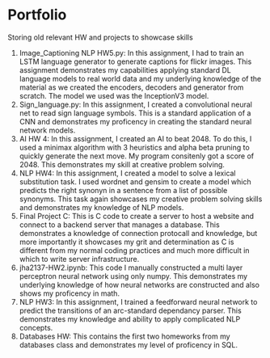 # Portfolio
Storing old relevant HW and projects to showcase skills
1. Image_Captioning NLP HW5.py: In this assignment, I had to train an LSTM language generator to generate captions for flickr images. This assignment demonstrates my capabilities applying standard DL language models to real world data and my underlying knowledge of the material as we created the encoders, decoders and generator from scratch. The model we used was the InceptionV3 model.
2. Sign_language.py: In this assignment, I created a convolutional neural net to read sign language symbols. This is a standard application of a CNN and demonstrates my proficency in creating the standard neural network models.
3. AI HW 4: In this assignment, I created an AI to beat 2048. To do this, I used a minimax algorithm with 3 heuristics and alpha beta pruning to quickly generate the next move. My program consitenly got a score of 2048. This demonstrates my skill at creative problem solving. 
4. NLP HW4: In this assignment, I created a model to solve a lexical substitution task. I used wordnet and gensim to create a model which predicts the right synonyn in a sentence from a list of possible synonyms. This task again showcases my creative problem solving skills and demonstrates my knowledge of NLP models. 
5. Final Project C: This is C code to create a server to host a website and connect to a backend server that manages a database. This demonstrates a knowledge of connection protocall and knowledge, but more importantly it showcases my grit and determination as C is different from my normal coding practices and much more difficult in which to write server infrastructure. 
6. jha2137-HW2.ipynb: This code I manually constructed a multi layer perceptron neural network using only numpy. This demonstrates my underlying knowledge of how neural networks are constructed and also shows my proficency in math. 
7. NLP HW3:  In this assignment, I trained a feedforward neural network to predict the transitions of an arc-standard dependancy parser. This demonstrates my knowledge and ability to apply complicated NLP concepts.
8. Databases HW: This contains the first two homeworks from my databases class and demonstrates my level of proficency in SQL. 
